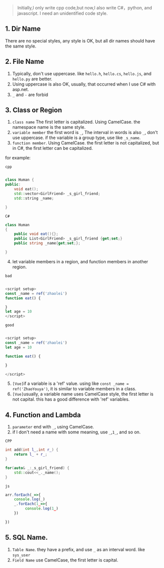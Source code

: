 > Initially,I only write cpp code,but now,I also write C#，python, and javascript. I need an unidentified code style.


## 1. Dir Name

There are no special styles, any style is OK, but all dir names should have the same style. 

## 2. File Name

1. Typically, don't use uppercase. like `hello.h`, `hello.cs`, `hello.js`, and `hello.py` are better. 
2. Using uppercase is also OK, usually, that occurred when I use C# with asp.net.
3. `_` and `-` are forbid


## 3. Class or Region


1. `class name` The first letter is capitalized. Using CamelCase. the namespace name is the same style.
2. `variable member` the first word is `_`, The interval in words is also `_`, don't use uppercase. if the variable is a group type, use like `_s_name`.
3. `function member`. Using CamelCase. the first letter is not capitalized, but in C#, the first letter can be capitalized.


for example:

`cpp`
```cpp

class Human {
public:
    void eat();
    std::vector<GirlFriend> _s_girl_friend;
    std::string _name;

}

```

`C#`

```C#
class Human 
{
    public void eat(){};
    public List<GirlFriend> _s_girl_friend {get;set;}
    public string _name{get;set;};

}
```
4. let variable members in a region, and function members in another region.

`bad`
``` javascript

<script setup>
const _name = ref('zhaolei')
function eat() {

}
let age = 10
</script>

```

`good`

``` javascript

<script setup>
const _name = ref('zhaolei')
let age = 10

function eat() {

}

</script>

``` 



5. `[Vue]`if a variable is a 'ref' value. using like `const _name = ref('ZhaoYouya')`, it is similar to variable members in a class.
6. `[Vue]`usually, a variable name uses CamelCase style, the first letter is not capital. this has a good difference with 'ref' variables.

## 4. Function and Lambda

1. `parameter` end with `_`, using CamelCase.
2. if I don't need a name with some meaning, use `_`,`1_`, and so on.

`CPP`

``` cpp
int add(int l_,int r_) {
    return l_ + r_;
}

for(auto& _:_s_girl_friend) {
    std::cout<<_._name();
}
```

`js`

``` javascript
arr.forEach(_=>{
    console.log(_)
    _.forEach(1_=>{
         console.log(1_)
    })

})
```

## 5. SQL Name.

1. `Table Name`. they have a prefix, and use `_` as an interval word. like `sys_user`
2. `Field Name` use CamelCase, the first letter is capital. 




